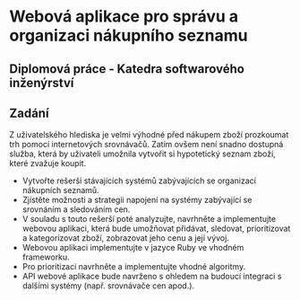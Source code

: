 Webová aplikace pro správu a organizaci nákupního seznamu
=========================================================
Diplomová práce - Katedra softwarového inženýrství
--------------------------------------------------
Zadání
------
Z uživatelského hlediska je velmi výhodné před nákupem zboží prozkoumat trh pomocí internetových srovnávačů. Zatím ovšem není snadno dostupná služba, která by uživateli umožnila vytvořit si hypotetický seznam zboží, které zvažuje koupit.

* Vytvořte rešerši stávajících systémů zabývajících se organizací nákupních seznamů.
* Zjistěte možnosti a strategii napojení na systémy zabývající se srovnáním a sledováním cen.
* V souladu s touto rešerší poté analyzujte, navrhněte a implementujte webovou aplikaci, která bude umožňovat přidávat, sledovat, prioritizovat a kategorizovat zboží, zobrazovat jeho cenu a její vývoj.
* Webovou aplikaci implementujte v jazyce Ruby ve vhodném frameworku.
* Pro prioritizaci navrhněte a implementujte vhodné algoritmy.
* API webové aplikace bude navrženo s ohledem na budoucí integraci s dalšími systémy (např. srovnávače cen apod.).

